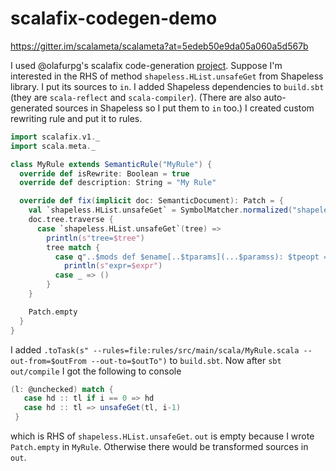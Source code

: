 # scalafix-codegen-demo

https://gitter.im/scalameta/scalameta?at=5edeb50e9da05a060a5d567b

I used @olafurpg's scalafix code-generation [project](https://github.com/olafurpg/scalafix-codegen). Suppose I'm interested in the RHS of method `shapeless.HList.unsafeGet` from Shapeless library. I put its sources to `in`. I added Shapeless dependencies to `build.sbt` (they are `scala-reflect` and `scala-compiler`). (There are also auto-generated sources in Shapeless so I put them to `in` too.) I created custom rewriting rule and put it to rules.

```scala
import scalafix.v1._
import scala.meta._

class MyRule extends SemanticRule("MyRule") {
  override def isRewrite: Boolean = true
  override def description: String = "My Rule"

  override def fix(implicit doc: SemanticDocument): Patch = {
    val `shapeless.HList.unsafeGet` = SymbolMatcher.normalized("shapeless.HList.unsafeGet")
    doc.tree.traverse {
      case `shapeless.HList.unsafeGet`(tree) =>
        println(s"tree=$tree")
        tree match {
          case q"..$mods def $ename[..$tparams](...$paramss): $tpeopt = $expr" =>
            println(s"expr=$expr")
          case _ => ()
        }
    }

    Patch.empty
  }
}
```

I added `.toTask(s" --rules=file:rules/src/main/scala/MyRule.scala --out-from=$outFrom --out-to=$outTo")` to `build.sbt`. Now after `sbt out/compile` I got the following to console
```scala
(l: @unchecked) match {
   case hd :: tl if i == 0 => hd
   case hd :: tl => unsafeGet(tl, i-1)
 }
```
which is RHS of `shapeless.HList.unsafeGet`. `out` is empty because I wrote `Patch.empty` in `MyRule`. Otherwise there would be transformed sources in `out`.
